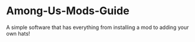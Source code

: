 # Among-Us-Mods-Guide
A simple software that has everything from installing a mod to adding your own hats!
